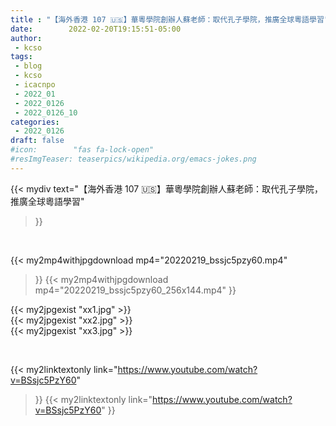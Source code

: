 ```yaml
---
title : "【海外香港 107 🇺🇸】華粵學院創辦人蘇老師：取代孔子學院，推廣全球粵語學習"
date:        2022-02-20T19:15:51-05:00
author:
 - kcso
tags:
 - blog
 - kcso
 - icacnpo
 - 2022_01
 - 2022_0126
 - 2022_0126_10
categories:
 - 2022_0126
draft: false
#icon:        "fas fa-lock-open"
#resImgTeaser: teaserpics/wikipedia.org/emacs-jokes.png
---
```


{{< mydiv text="【海外香港 107 🇺🇸】華粵學院創辦人蘇老師：取代孔子學院，推廣全球粵語學習"
>}}
<br>


{{< my2mp4withjpgdownload mp4="20220219_bssjc5pzy60.mp4"
>}}
{{< my2mp4withjpgdownload mp4="20220219_bssjc5pzy60_256x144.mp4"
>}}

{{< my2jpgexist "xx1.jpg" >}}<br>
{{< my2jpgexist "xx2.jpg" >}}<br>
{{< my2jpgexist "xx3.jpg" >}}<br>



<br>

{{< my2linktextonly link="https://www.youtube.com/watch?v=BSsjc5PzY60"
>}}
{{< my2linktextonly link="https://www.youtube.com/watch?v=BSsjc5PzY60"
>}}


<br>

